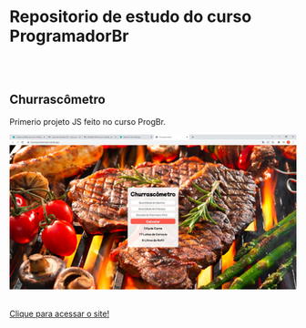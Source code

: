# Repositorio de estudo do curso ProgramadorBr 
<br>
<br>
<h2>Churrascômetro</h2>
    <p>
        Primerio projeto JS feito no curso ProgBr.
    </p>
    <p align="center">
        <img width="700" src="assets/f.jpg">
    </p>
    <br>
    <a href="https://churrascometrocaio.netlify.app/" target="_blank">
       Clique para acessar o site!
    </a>
<br>
<br>
<br>
<br>


<br>
